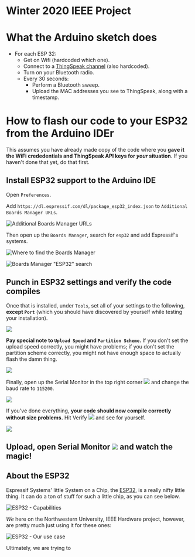 # Winter 2020 IEEE Project

# What the Arduino sketch does

- For each ESP 32:
  - Get on Wifi (hardcoded which one).
  - Connect to a [ThingSpeak channel](https://thingspeak.com/) (also hardcoded).
  - Turn on your Bluetooth radio.
  - Every 30 seconds:
    - Perform a Bluetooth sweep.
    - Upload the MAC addresses you see to ThingSpeak, along with a timestamp.

# How to flash our code to your ESP32 from the Arduino IDEr

This assumes you have already made copy of the code where you **gave it the WiFi crededentials and ThingSpeak API keys for _your_ situation**. If you haven't done that yet, do that first.

## Install ESP32 support to the Arduino IDE

Open  `Preferences`.

Add `https://dl.espressif.com/dl/package_esp32_index.json` to `Additional Boards Manager URLs`.

![Additional Boards Manager URLs](imgs/esp32-additional-boards-manager-urls.png)

Then open up the `Boards Manager`, search for `esp32` and add Espressif's systems.

![Where to find the Boards Manager](imgs/esp32-where-to-find-boards-manager.png)

![Boards Manager "ESP32" search](imgs/esp32-boards-manager-search.png)

## Punch in ESP32 settings and verify the code compiles

Once that is installed, under `Tools`, set all of your settings to the following, **except `Port`** (which you should have discovered by yourself while testing your installation).

![](imgs/esp32-tools-settings.png)

**Pay special note to `Upload Speed` and `Partition Scheme`.** If you don't set the upload speed correctly, you might have problems; if you don't set the partition scheme correctly, you might not have enough space to actually flash the damn thing.

![](imgs/esp32-tools-settings_important.png)

Finally, open up the Serial Monitor in the top right corner ![](imgs/esp32-serial-monitor.png) and change the baud rate  to `115200`.

![](imgs/esp32-serial-monitor-baud-rate.png)

If you've done everything, **your code should now compile correctly without size problems.** Hit Verify ![](imgs/esp32-verify-icon.png) and see for yourself.

![](imgs/esp32-verify-results.png)

## Upload, open Serial Monitor ![](imgs/esp32-serial-monitor.png) and watch the magic!


## About the ESP32

Espressif Systems' little System on a Chip, the [ESP32](http://esp32.net/), is a really nifty little thing. It can do a ton of stuff for such a little chip, as you can see below.

![ESP32 - Capabilities](imgs/esp32-capabilities.png)

*We* here on the Northwestern University, IEEE Hardware project, however, are pretty much just using it for these ones:

![ESP32 - Our use case](imgs/esp32-our-use-case.png)

Ultimately, we are trying to

